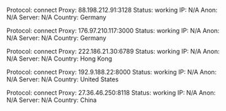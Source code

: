 Protocol: connect
Proxy: 88.198.212.91:3128
Status: working
IP: N/A
Anon: N/A
Server: N/A
Country: Germany

Protocol: connect
Proxy: 176.97.210.117:3000
Status: working
IP: N/A
Anon: N/A
Server: N/A
Country: Germany

Protocol: connect
Proxy: 222.186.21.30:6789
Status: working
IP: N/A
Anon: N/A
Server: N/A
Country: Hong Kong

Protocol: connect
Proxy: 192.9.188.22:8000
Status: working
IP: N/A
Anon: N/A
Server: N/A
Country: United States

Protocol: connect
Proxy: 27.36.46.250:8118
Status: working
IP: N/A
Anon: N/A
Server: N/A
Country: China


